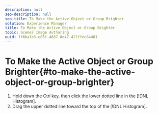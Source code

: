 ```yaml
---
description: null
seo-description: null
seo-title: To Make the Active Object or Group Brighter
solution: Experience Manager
title: To Make the Active Object or Group Brighter
topic: Scene7 Image Authoring
uuid: 1f6ba1b3-e85f-4687-8d47-421ffec84401
---
```


# To Make the Active Object or Group Brighter{#to-make-the-active-object-or-group-brighter}

1. Hold down the Ctrl key, then click the lower dotted line in the [!DNL Histogram].
1. Drag the upper dotted line toward the top of the [!DNL Histogram].
